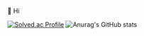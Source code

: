 👋 Hi

[![Solved.ac Profile](http://mazassumnida.wtf/api/v2/generate_badge?boj=sangminnim)](https://solved.ac/sangminnim/)
![Anurag's GitHub stats](https://github-readme-stats.vercel.app/api?username=smart-sangmin&show_icons=true&theme=dark)

<!---
smart-sangmin/smart-sangmin is a ✨ special ✨ repository because its `README.md` (this file) appears on your GitHub profile.
You can click the Preview link to take a look at your changes.
--->
